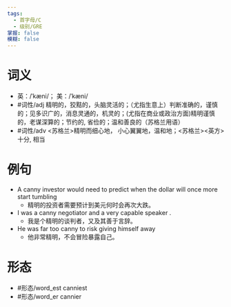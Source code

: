 ```yaml
---
tags:
  - 首字母/C
  - 级别/GRE
掌握: false
模糊: false
---
```

# 词义
- 英：/ˈkæni/； 美：/ˈkæni/
- #词性/adj  精明的，狡黠的，头脑灵活的；（尤指生意上）判断准确的，谨慎的；见多识广的，消息灵通的，机灵的；(尤指在商业或政治方面)精明谨慎的，老谋深算的；节约的, 省俭的；温和善良的（苏格兰用语）
- #词性/adv  <苏格兰>精明而细心地， 小心翼翼地，温和地；<苏格兰><英方>十分, 相当
# 例句
- A canny investor would need to predict when the dollar will once more start tumbling
	- 精明的投资者需要预计到美元何时会再次大跌。
- I was a canny negotiator and a very capable speaker .
	- 我是个精明的谈判者，又及其善于言辞。
- He was far too canny to risk giving himself away
	- 他非常精明，不会冒险暴露自己。
# 形态
- #形态/word_est canniest
- #形态/word_er cannier
